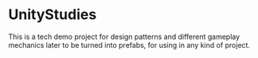 # UnityStudies
This is a tech demo project for design patterns and different gameplay mechanics later to be turned into prefabs, for using in any kind of project.
